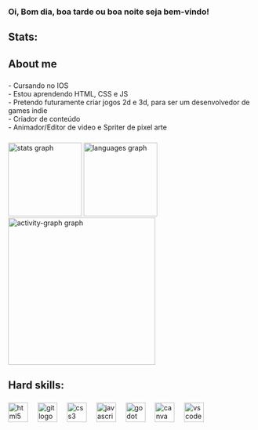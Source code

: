 <h3 align="left">Oi, Bom dia, boa tarde ou boa noite seja bem-vindo!</h3>

###

<h2 align="left">Stats:</h2>

###

<h2 align="left">About me</h2>

###

<p align="left">- Cursando no IOS <br>- Estou aprendendo HTML, CSS e JS<br>- Pretendo futuramente criar jogos 2d e 3d, para ser um desenvolvedor de games indie<br>- Criador de conteúdo<br>- Animador/Editor de video e Spriter de pixel arte</p>

###

<div align="left">
  <img src="https://github-readme-stats.vercel.app/api?username=FabricioRubim&hide_title=false&hide_rank=false&show_icons=true&include_all_commits=true&count_private=true&disable_animations=false&theme=ocean_dark&locale=en&hide_border=false&order=1" height="150" alt="stats graph"  />
  <img src="https://github-readme-stats.vercel.app/api/top-langs?username=FabricioRubim&locale=en&hide_title=false&layout=compact&card_width=320&langs_count=5&theme=ocean_dark&hide_border=false&order=2" height="150" alt="languages graph"  />
  <img src="https://github-readme-activity-graph.vercel.app/graph?username=FabricioRubim&radius=16&theme=arctic&area=true&order=5" height="300" alt="activity-graph graph"  />
</div>

###

<h2 align="left">Hard skills:</h2>

###

<div align="left">
  <img src="https://cdn.jsdelivr.net/gh/devicons/devicon/icons/html5/html5-original.svg" height="40" alt="html5 logo"  />
  <img width="12" />
  <img src="https://cdn.jsdelivr.net/gh/devicons/devicon/icons/git/git-original.svg" height="40" alt="git logo"  />
  <img width="12" />
  <img src="https://cdn.jsdelivr.net/gh/devicons/devicon/icons/css3/css3-original.svg" height="40" alt="css3 logo"  />
  <img width="12" />
  <img src="https://cdn.jsdelivr.net/gh/devicons/devicon/icons/javascript/javascript-original.svg" height="40" alt="javascript logo"  />
  <img width="12" />
  <img src="https://cdn.jsdelivr.net/gh/devicons/devicon/icons/godot/godot-original.svg" height="40" alt="godot logo"  />
  <img width="12" />
  <img src="https://cdn.jsdelivr.net/gh/devicons/devicon/icons/canva/canva-original.svg" height="40" alt="canva logo"  />
  <img width="12" />
  <img src="https://cdn.jsdelivr.net/gh/devicons/devicon/icons/vscode/vscode-original.svg" height="40" alt="vscode logo"  />
</div>

###
